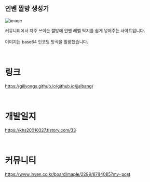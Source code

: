 ## 인벤 짤방 생성기

![image](https://user-images.githubusercontent.com/101636590/214236548-71f4dd6b-0787-42e2-bc64-5e87ce52cfa4.png)

커뮤니티에서 자주 쓰이는 짤방에 인벤 레벨 딱지를 쉽게 넣어주는 사이트입니다. <br> <br>
이미지는 base64 인코딩 방식을 활용했습니다.

<br>

# 링크

https://gillyongs.github.io/github.io/jjalbang/

<br>

# 개발일지

https://khs20010327.tistory.com/33

<br>

# 커뮤니티

https://www.inven.co.kr/board/maple/2299/8784085?my=post
